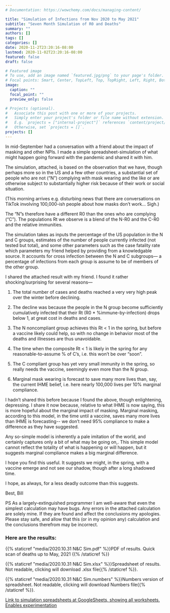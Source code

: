 ```yaml
---
# Documentation: https://wowchemy.com/docs/managing-content/

title: "Simulation of Infections from Nov 2020 to May 2021"
subtitle: "Seven Month Simulation of R0 and Deaths"
summary: ""
authors: []
tags: []
categories: []
date: 2020-11-2T23:20:16-08:00
lastmod: 2020-11-02T23:20:16-08:00
featured: false
draft: false

# Featured image
# To use, add an image named `featured.jpg/png` to your page's folder.
# Focal points: Smart, Center, TopLeft, Top, TopRight, Left, Right, BottomLeft, Bottom, BottomRight.
image:
  caption: ""
  focal_point: ""
  preview_only: false

# Projects (optional).
#   Associate this post with one or more of your projects.
#   Simply enter your project's folder or file name without extension.
#   E.g. `projects = ["internal-project"]` references `content/project/deep-learning/index.md`.
#   Otherwise, set `projects = []`.
projects: []
---
```



In mid-September had a conversation with a friend about the impact of masking and other NPIs.
I made a simple spreadsheet-simulation of what might happen going forward
with the pandemic and shared it with him.

The simulation, attached, is based on the observation that we have,
though perhaps more so in the US and a few other countries,
a substantial set of people who are not (“N”) complying with mask wearing and the like
or are otherwise subject to substantially higher risk because of their work or social situation.

(This morning arrives e.g. disturbing news that there are conversations on TikTok involving 100,000-ish
people about how masks don’t work… Sigh.)

The “N”s therefore have a different R0 than the ones who are complying (“C”).
The populations Rt we observe is a blend of the N-R0 and the C-R0 and the relative immunities.

The simulation takes as inputs the percentage of the US population in the N and C groups,
estimates of the number of people currently infected (not tested but total),
and some other parameters such as the case fatality rate
which parameters my friend helped by providing from a knowledgable source.
It accounts for cross infection between the N and C subgroups—
a percentage of infections from each group is assume to be of members of the other group.

I shared the attached result with my friend. I found it rather shocking/surprising for several reasons—

1) The total number of cases and deaths reached a very very high peak over the winter before declining.

2) The decline was because the people in the N group become sufficiently cumulatively infected
that their Rt (R0 * %immune-by-infection) drops below 1, at great cost in deaths and cases.

3) The N noncompliant group achieves this Rt < 1 in the spring, but before a vaccine likely could help,
so with no change in behavior most of the deaths and illnesses are thus unavoidable.

4) The time when the composite Rt < 1 is likely in the spring for any reasonable-to-assume % of C’s,
i.e. this won’t be over “soon”.

5) The C compliant group has yet very small immunity in the spring, so really needs the vaccine,
seemingly even more than the N group.

6) Marginal mask wearing is forecast to save many more lives than, say, the current IHME belief,
i.e. here nearly 100,000 lives per 10% marginal compliance.

I hadn’t shared this before because I found the above, though enlightening, depressing.
I share it now because, relative to what IHME is now saying, this is more hopeful about the marginal impact of masking.
Marginal masking, according to this model, in the time until a vaccine, saves many more lives than IHME is forecasting--
we don’t need 95% compliance to make a difference as they have suggested.

Any so-simple model is inherently a pale imitation of the world, and certainly captures only a bit of what may be going on,.
This simple model cannot reflect the totality of what is happening or will happen,
but it suggests marginal compliance makes a big marginal difference.

I hope you find this useful. It suggests we might, in the spring, with a vaccine emerge and not see our shadow,
though after a long shadowed time.

I hope, as always, for a less deadly outcome than this suggests.

Best, Bill

PS As a largely-extinguished programmer I am well-aware that even the simplest calculation may have bugs.
Any errors in the attached calculation are solely mine. If they are found and affect the conclusions my apologies.
Please stay safe, and allow that this (or in my opinion any) calculation and the conclusions therefrom may be incorrect.

### Here are the results:
{{% staticref "media/2020.10.31 N&C Sim.pdf" %}}PDF of results. Quick scan of deaths up to May, 2021 {{% /staticref %}}

{{% staticref "media/2020.10.31 N&C Sim.xlsx" %}}Spreadsheet of results. Not readable, clicking will download .xlsx file{{% /staticref %}}.

{{% staticref "media/2020.10.31 N&C Sim.numbers" %}}Numbers version of spreadsheet. Not readable, clicking will download Numbers file{{% /staticref %}}.

[Link to simulation spreadsheets at GoogleSheets, showing all worksheets. Enables experimentation](https://docs.google.com/spreadsheets/d/1kmVfCwjZ5s_153_m6hIRoi71KHPnq_gG/edit#gid=349880428)
